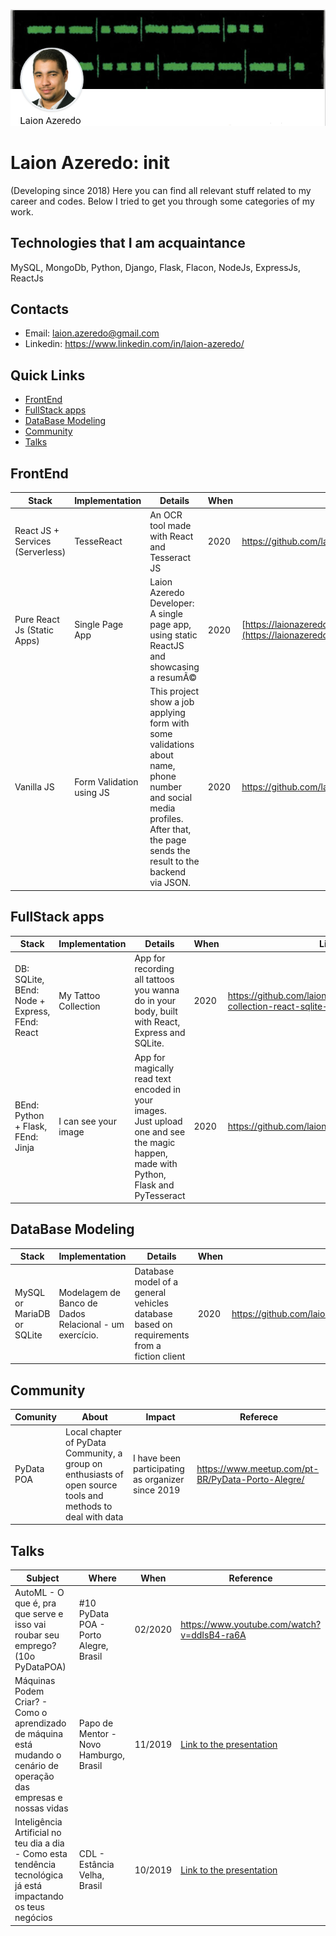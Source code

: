 ![cover](Laion%20init%20cover.png)

# Laion Azeredo: init

(Developing since 2018)
Here you can find all relevant stuff related to my career and codes.
Below I tried to get you through some categories of my work. 

## Technologies that I am acquaintance

MySQL, MongoDb, Python, Django, Flask, Flacon, NodeJs, ExpressJs, ReactJs

## Contacts

- Email: laion.azeredo@gmail.com
- Linkedin: https://www.linkedin.com/in/laion-azeredo/

## Quick Links

  - [FrontEnd](#frontend)
  - [FullStack apps](#fullstack-apps)
  - [DataBase Modeling](#database-modeling)
  - [Community](#community)
  - [Talks](#talks)


## FrontEnd

|Stack|Implementation|Details|When|Links|
|---|---|---|---|---|
|React JS + Services (Serverless)|TesseReact|An OCR tool made with React and Tesseract JS|2020|https://github.com/laionazeredo/tessereact|
|Pure React Js (Static Apps)|Single Page App|Laion Azeredo Developer: A single page app, using static ReactJS and showcasing a resumÃ©|2020|[https://laionazeredo.github.io/__laionazeredo__/](https://laionazeredo.github.io/__laionazeredo__/) |
|Vanilla JS|Form Validation using JS|This project show a job applying form with some validations about name, phone number and social media profiles. After that, the page sends the result to the backend via JSON.|2020|https://github.com/laionazeredo/vanillajs_form_validations_and_submission|



## FullStack apps

|Stack|Implementation|Details|When|Links|
|---|---|---|---|---|
|DB: SQLite, BEnd: Node + Express, FEnd: React|My Tattoo Collection|App for recording all tattoos you wanna do in your body, built with React, Express and SQLite.|2020|https://github.com/laionazeredo/my-tattoo-collection-react-sqlite-app|
|BEnd: Python + Flask, FEnd: Jinja|I can see your image|App for magically read text encoded in your images. Just upload one and see the magic happen, made with Python, Flask and PyTesseract|2020|https://github.com/laionazeredo/py_ocr_flask_app|


## DataBase Modeling

|Stack|Implementation|Details|When|Links|
|---|---|---|---|---|
|MySQL or MariaDB or SQLite|Modelagem de Banco de Dados Relacional - um exercício.|Database model of a general vehicles database based on requirements from a fiction client|2020|https://github.com/laionazeredo/database_modeling_vehicle_db_example|


## Community

|Comunity|About|Impact|Referece|
|---|---|---|---|
|PyData POA|Local chapter of PyData Community, a group on enthusiasts of open source tools and methods to deal with data|I have been participating as organizer since 2019|https://www.meetup.com/pt-BR/PyData-Porto-Alegre/|

## Talks

|Subject|Where|When|Reference|
|---|---|---|---|
|AutoML - O que é, pra que serve e isso vai roubar seu emprego? (10o PyDataPOA)|#10 PyData POA - Porto Alegre, Brasil|02/2020|https://www.youtube.com/watch?v=ddIsB4-ra6A|
|Máquinas Podem Criar? - Como o aprendizado de máquina está mudando o cenário de operação das empresas e nossas vidas|Papo de Mentor - Novo Hamburgo, Brasil|11/2019|[Link to the presentation](https://docs.google.com/presentation/d/e/2PACX-1vRmglIE9XdXPqj9ePZuyv1jeeNhzdAMSeY_9-HRkz_r13b7zQsZw0FAGKCNFW9vCc_bMpIbGZ_lMPCA/pub?start=false&loop=false&delayms=3000)|
|Inteligência Artificial no teu dia a dia - Como esta tendência tecnológica já está impactando os teus negócios|CDL - Estância Velha, Brasil |10/2019|[Link to the presentation](https://docs.google.com/presentation/d/e/2PACX-1vQk7AvYQWkdRt2BKdFI0Yj_fixyi661LDnxZBEp6FPGxVRYW-iwMCvSVDlHNQIjPJ9r1Ly7Y2GtrZbB/pub?start=false&loop=false&delayms=3000)|